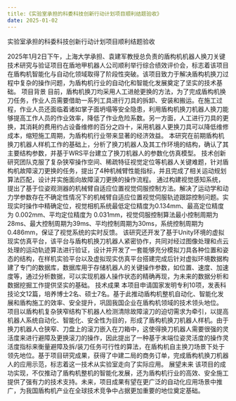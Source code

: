```yaml
---
title:《实验室承担的科委科技创新行动计划项目顺利结题验收》
date: 2025-01-02
---
```

实验室承担的科委科技创新行动计划项目顺利结题验收
<!--more-->

2025年1月2日下午，上海大学承担、袁建军教授总负责的盾构机机器人换刀关键技术研究与验证项目在盾地甲机器人公司顺利举行综合绩效评价会，标志着该项目在盾构机智能化与自动化领域取得了阶段性突破。该项目致力于解决盾构机换刀过程中复杂的操作问题，为盾构机行业的自动化和智能化发展奠定了坚实的技术基础。
项目背景
目前，盾构机换刀均采用人工进舱更换的方法，为了完成盾构机换刀任务，作业人员需要借助一系列工具进行刀具的拆卸、安装和搬运。在施工过程，作业人员还面临着诸如掌子面坍塌等安全隐患，利用盾构机换刀机器人换刀能够提高工作人员的作业效率，降低了作业危险系数。另一方面，人工进行刀具的更换，其消耗的费用约占设备维修的百分之四十，采用机器人更换刀具可以降低维修成本，缩短施工周期，为盾构机行业带来显著的经济效益。
本研究在前期盾构机换刀机器人样机工作的基础上，分析了换刀机器人及其工作环境的结构，确认了其主要结构参数，并基于WRS平台建立了换刀机器人的参数化仿真模型。
技术创新	
研究团队克服了复杂狭窄操作空间、稀疏特征视觉定位等机器人关键难题，针对盾构机故障滚刀更换的任务，提出了4种机械臂性能指标，并且完成了相关运动规划算法匹配，设计并实施面向故障滚刀更换的操作流程。
通过构建视觉感知系统，提出了基于位姿观测器的机械臂自适应位置视觉伺服控制方法。解决了运动学和动力学参数存在不确定性情况下的机械臂自适应位置视觉伺服轨迹跟踪控制问题。实现实时操作中精确定位，视觉相机系统最低定位精度为0.134mm、最高定位精度为 0.002mm、平均定位精度为 0.031mm，视觉伺服控制算法最小控制周期为28ms、最大控制周期为39ms、平均控制周期为30ms，系统控制周期为0.486mm，保证了视觉系统的实时反馈。
该研究还开发了基于Unity环境的虚拟现实仿真平台，该平台与盾构机换刀机器人紧密协作，共同对经过图像处理和点云处理的运动轨迹算法进行验证，设计并开发了一套能够充分模拟刀具各种位置和姿态的结构，在样机实验平台以及虚拟现实仿真平台搭建完成后针对虚拟环境数据构建了专门的数据库，数据库用于存储机器人的关键操作参数，如位置、速度、加速度等，通过分析数据，可以实现机器人操作状态的精确再现，为未来的数据分析和数据挖掘工作提供坚实的基础。
技术成果
本项目申请国家发明专利10项，发表科技论文12篇，培养博士2名、硕士7名。基于此推动盾构机整机自动化、智能化发展和盾构施工的效率、安全提升，巩固我国企业在盾构机领域的技术领头地位。
项目以盾构机复杂狭窄结构下机器人检测清除故障滚刀的迫切需求为牵引，以提高机器人系统自动化、智能化、安全性为目的，形成了盾构机换刀机器人样机。由于换刀机器人仓狭窄、刀盘上的滚刀嵌入在刀箱中，这使得换刀机器人需要很强的灵活度来进行避障及更换滚刀的操作，因此提出了一种基于末端位姿灵活度的操作灵活度指标来衡量避障及拆/装刀任务可行性的算法，在盾构机自主换刀场景下处于领先地位。基于项目研究成果，获得了中建二局的商务订单，完成盾构机换刀机器人的应用示范，标志着这一技术从实验室走向了实际应用。
展望未来
该项目的成功实现，不仅推动了盾构机整机的智能化发展，还为盾构机行业的高效、安全施工提供了强有力的技术支持。未来，项目成果有望在更广泛的自动化应用场景中推广，为我国盾构机产业在全球技术竞争中占据更加重要的地位奠定基础。
